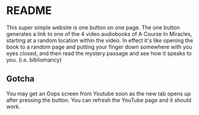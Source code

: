 # README

This super simple website is one button on one page. The one button generates a link to one of the 4 video audiobooks of A Course In Miracles, starting at a random location within the video. In effect it's like opening the book to a random page and putting your finger down somewhere with you eyes closed, and then read the mystery passage and see how it speaks to you. (i.e. bibliomancy)

## Gotcha

You may get an Oops screen from Youtube soon as the new tab opens up after pressing the button. You can refresh the YouTube page and it should work.
